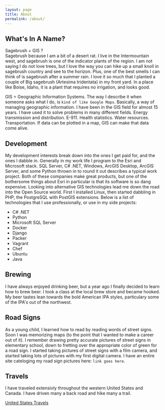 ```yaml
---
layout: page
title: About
permalink: /about/
---
```


What's In A Name?
-------------------
Sagebrush + GIS ?  
Sagebrush because I am a bit of a desert rat.  I live in the Intermountain west, and sagebrush is one of the indicator plants of the region.  I am not saying I do not love trees, but I love the way you can hike up a small knoll in sagebrush country and see to the horizon.  Plus, one of the best smells I can think of is sagebrush after a summer rain. I love it so much that I planted a couple of Big sagebrush (Artesima tridentata) in my front yard.  In a place like Boise, Idaho, it is a plant that requires no irrigation, and looks good.

GIS = Geographic Information Systems.  The way I describe it when someone asks what I do, is `kind of like Google Maps`.  Basically, a way of managing geographic information.  I have been in the GIS field for almost 15 years.  I have used it to solve problems in many different fields.  Energy transmission and distribution.  E-911.  Health statistics.  Water resources.  Transportation.  If data can be plotted in a map, GIS can make that data come alive.

Development
-------------------
My development interests break down into the ones I get paid for, and the ones I dabble in.  Generally in my work life I program to the Esri and Microsoft stack.  SQL Server, C# .NET, Windows, ArcGIS Desktop, ArcGIS Server, and some Python thrown in to round it out describes a typical work project.  Both of these companies make great products, but one of the bothersome things about Esri in particular is that its software is so dang expensive.  Looking into alternative GIS technologies lead me down the road into the Open Source world.  First I installed Linux, then started dabbling in PHP, the PostgreSQL with PostGIS extensions.  Below is a list of technologies that I use professionally, or use in my side projects:

+ C# .NET
+ Python
+ Microsoft SQL Server
+ Docker
+ Django
+ Packer
+ Vagrant
+ Chef
+ Ubuntu
+ Java


Brewing
-------------------
I have always enjoyed drinking beer, but a year ago I finally decided to learn how to brew beer.  I took a class at the local brew store and became hooked.  My beer tastes lean towards the bold American IPA styles, particulary some of the IPA's out of the northwest.

Road Signs
-------------------
As a young child, I learned how to read by reading words of street signs.  Soon I was memorizing maps (to the point that I wanted to make a career out of it).  I remember drawing pretty accurate pictures of street signs in elementary school, down to fretting over the appropriate color of green for a road sign.  I started taking pictures of street signs with a film camera, and started taking lots of pictures with my first digital camera.  I have an entire site cateloging my road sign pictures here: `link goes here`.  

Travels
------------
I have traveled extensivly throughout the western United States and Canada.  I have driven many a back road and hike many a trail.

[United States Travels]

[United States Travels]: http://www.mob-rule.com/user-gifs/zmaillard.gif
